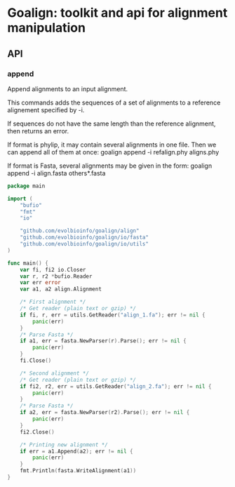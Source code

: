 # Goalign: toolkit and api for alignment manipulation

## API

### append

Append alignments to an input alignment.

This commands adds the sequences of a set of alignments to a reference alignement
specified by -i.

If sequences do not have the same length than the reference alignment, then returns an error.

If format is phylip, it may contain several alignments in one file. 
Then we can append all of them at once:
goalign append -i refalign.phy aligns.phy

If format is Fasta, several alignments may be given in the form:
goalign append -i align.fasta others*.fasta

```go
package main

import (
	"bufio"
	"fmt"
	"io"

	"github.com/evolbioinfo/goalign/align"
	"github.com/evolbioinfo/goalign/io/fasta"
	"github.com/evolbioinfo/goalign/io/utils"
)

func main() {
	var fi, fi2 io.Closer
	var r, r2 *bufio.Reader
	var err error
	var a1, a2 align.Alignment

	/* First alignment */
	/* Get reader (plain text or gzip) */
	if fi, r, err = utils.GetReader("align_1.fa"); err != nil {
		panic(err)
	}
	/* Parse Fasta */
	if a1, err = fasta.NewParser(r).Parse(); err != nil {
		panic(err)
	}
	fi.Close()

	/* Second alignment */
	/* Get reader (plain text or gzip) */
	if fi2, r2, err = utils.GetReader("align_2.fa"); err != nil {
		panic(err)
	}
	/* Parse Fasta */
	if a2, err = fasta.NewParser(r2).Parse(); err != nil {
		panic(err)
	}
	fi2.Close()

	/* Printing new alignment */
	if err = a1.Append(a2); err != nil {
		panic(err)
	}
	fmt.Println(fasta.WriteAlignment(a1))
}
```
